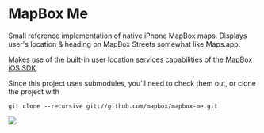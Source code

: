 # MapBox Me

Small reference implementation of native iPhone MapBox maps. Displays user's location & heading on MapBox Streets somewhat like Maps.app.

Makes use of the built-in user location services capabilities of the [MapBox iOS SDK](https://github.com/mapbox/mapbox-ios-sdk).

Since this project uses submodules, you'll need to check them out, or clone the project with

    git clone --recursive git://github.com/mapbox/mapbox-me.git

![](https://raw.github.com/mapbox/mapbox-me/master/screenshot.png)